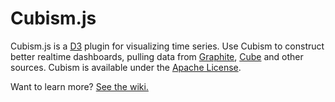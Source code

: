 # Cubism.js

Cubism.js is a [D3](http://mbostock.github.com/d3/) plugin for visualizing time series. Use Cubism to construct better realtime dashboards, pulling data from [Graphite](/square/cubism/wiki/Graphite), [Cube](/square/cubism/wiki/Cube) and other sources. Cubism is available under the [Apache License](/square/cubism/blob/master/LICENSE).

Want to learn more? [See the wiki.](//github.com/square/cubism/wiki)
